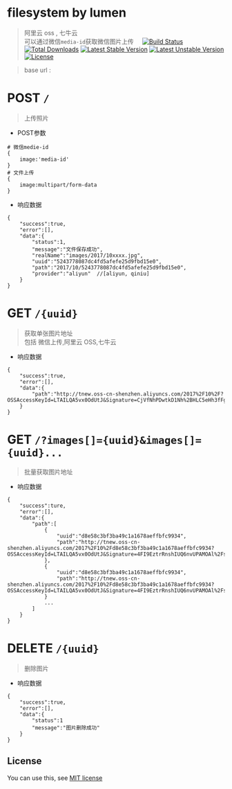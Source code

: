 # filesystem by lumen
> 阿里云 oss , 七牛云    
> 可以通过微信`media-id`获取微信图片上传     
[![Build Status](https://travis-ci.org/laravel/lumen-framework.svg)](https://travis-ci.org/laravel/lumen-framework)
[![Total Downloads](https://poser.pugx.org/laravel/lumen-framework/d/total.svg)](https://packagist.org/packages/laravel/lumen-framework)
[![Latest Stable Version](https://poser.pugx.org/laravel/lumen-framework/v/stable.svg)](https://packagist.org/packages/laravel/lumen-framework)
[![Latest Unstable Version](https://poser.pugx.org/laravel/lumen-framework/v/unstable.svg)](https://packagist.org/packages/laravel/lumen-framework)
[![License](https://poser.pugx.org/laravel/lumen-framework/license.svg)](https://packagist.org/packages/laravel/lumen-framework)

> base url : 

# POST `/`
> 上传照片

- POST参数
```
# 微信medie-id
{
    image:'media-id'
}
# 文件上传
{
    image:multipart/form-data
}
```
- 响应数据
```
{
    "success":true,
    "error":[],
    "data":{
        "status":1,
        "message":"文件保存成功",
        "realName":"images/2017/10xxxx.jpg",
        "uuid":"5243778087dc4fd5afefe25d9fbd15e0",
        "path":"2017/10/5243778087dc4fd5afefe25d9fbd15e0",
        "provider":"aliyun"  //[aliyun, qiniu]
    }
}
```
# GET `/{uuid}`
> 获取单张图片地址    
> 包括 微信上传,阿里云 OSS,七牛云

- 响应数据
```
{
    "success":true,
    "error":[],
    "data":{
        "path":"http://tnew.oss-cn-shenzhen.aliyuncs.com/2017%2F10%2F?OSSAccessKeyId=LTAILQA5vx0OdUtJ&Signature=CjVfNhPDwtkD1Nh%2BHLC5eHh3fFg%3D&Expires=1509069351"
    }
}
```
# GET `/?images[]={uuid}&images[]={uuid}...`
> 批量获取图片地址

- 响应数据
```
{
    "success":ture,
    "error":[],
    "data":{
        "path":[
            {
                "uuid":"d8e58c3bf3ba49c1a1678aeffbfc9934",
                "path":"http://tnew.oss-cn-shenzhen.aliyuncs.com/2017%2F10%2Fd8e58c3bf3ba49c1a1678aeffbfc9934?OSSAccessKeyId=LTAILQA5vx0OdUtJ&Signature=4FI9EztrRnshIUQ6nvUPAMOAl%2Fs%3D&Expires=1509069754"
            },
            {
                "uuid":"d8e58c3bf3ba49c1a1678aeffbfc9934",
                "path":"http://tnew.oss-cn-shenzhen.aliyuncs.com/2017%2F10%2Fd8e58c3bf3ba49c1a1678aeffbfc9934?OSSAccessKeyId=LTAILQA5vx0OdUtJ&Signature=4FI9EztrRnshIUQ6nvUPAMOAl%2Fs%3D&Expires=1509069754"
            }
            ...
        ]
    }
}
```
# DELETE `/{uuid}`
> 删除图片

- 响应数据
```
{
    "success":true,
    "error":[],
    "data":{
        "status":1
        "message":"图片删除成功"
    }
}
```

## License

You can use this, see [MIT license](http://opensource.org/licenses/MIT)
